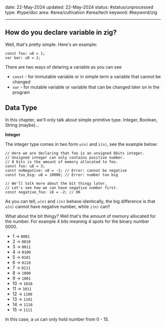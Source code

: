 
date: 22-May-2024
updated: 22-May-2024
status: #status/unprocessed 
type: #type/doc 
area: #area/cultivation #area/tech 
keyword: #keyword/zig 

---

## How do you declare variable in zig?

Well, that's pretty simple. Here's an example:

```zig
const foo: u8 = 1;
var bar: u8 = 2;
```

There are two ways of delaring a variable as you can see

- `const` - for immutable variable or in simple term a variable that cannot be changed
- `var` - for mutable variable or variable that can be changed later on in the program


## Data Type

In this chapter, we'll only talk about simple primitive type. Integer, Boolean, String (maybe)...

**Integer**

The integer type comes in two form `u(n)` and `i(n)`, see the example below:

```zig
// Here we are declaring that foo is an unsigned 8bits integer.
// Unsigned integer can only contains positive number.
// 8 bits is the amount of memory allocated to foo.
const foo: u8 = 3;
const noNegative: u8 = -2; // Error: cannot be negative
const too_big: u8 = 10000; // Error: number too big

// We'll talk more about the bit thingy later.
// Let's see how we can have negative number first.
const negative_foo: i8 = -2; // OK
```

As you can tell, `u(n)` and `i(n)` behave identically, the big difference is that `u(n)` cannot have negative number, while `i(n)` can!!

What about the bit thingy? Well that's the amount of memory allocated for the number. For example 4 bits meaning 4 spots for the binary number 0000.

- 1 → `0001`
- 2 → `0010`
- 3 → `0011`
- 4 → `0100`
- 5 → `0101`
- 6 → `0110`
- 7 → `0111`
- 8 → `1000`
- 9 → `1001`
- 10 → `1010`
- 11 → `1011`
- 12 → `1100`
- 13 → `1101`
- 14 → `1110`
- 15 → `1111`

In this case, a `u4` can only hold number from 0 - 15.






